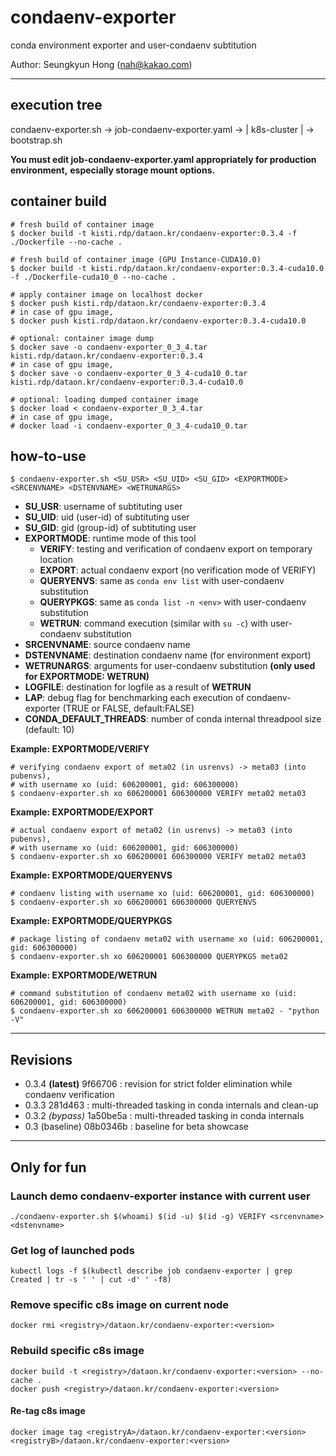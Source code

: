 # condaenv-exporter

conda environment exporter and user-condaenv subtitution

Author: Seungkyun Hong (<nah@kakao.com>)

---

## execution tree

condaenv-exporter.sh -> job-condaenv-exporter.yaml -> | k8s-cluster | -> bootstrap.sh

**You must edit job-condaenv-exporter.yaml appropriately for production environment,**
**especially storage mount options.**


## container build

```console
# fresh build of container image
$ docker build -t kisti.rdp/dataon.kr/condaenv-exporter:0.3.4 -f ./Dockerfile --no-cache .

# fresh build of container image (GPU Instance-CUDA10.0)
$ docker build -t kisti.rdp/dataon.kr/condaenv-exporter:0.3.4-cuda10.0 -f ./Dockerfile-cuda10_0 --no-cache .

# apply container image on localhost docker
$ docker push kisti.rdp/dataon.kr/condaenv-exporter:0.3.4
# in case of gpu image,
$ docker push kisti.rdp/dataon.kr/condaenv-exporter:0.3.4-cuda10.0

# optional: container image dump
$ docker save -o condaenv-exporter_0_3_4.tar kisti.rdp/dataon.kr/condaenv-exporter:0.3.4
# in case of gpu image,
$ docker save -o condaenv-exporter_0_3_4-cuda10_0.tar kisti.rdp/dataon.kr/condaenv-exporter:0.3.4-cuda10.0

# optional: loading dumped container image
$ docker load < condaenv-exporter_0_3_4.tar
# in case of gpu image,
# docker load -i condaenv-exporter_0_3_4-cuda10_0.tar
```

## how-to-use

```console
$ condaenv-exporter.sh <SU_USR> <SU_UID> <SU_GID> <EXPORTMODE> <SRCENVNAME> <DSTENVNAME> <WETRUNARGS>
```

* **SU_USR**: username of subtituting user
* **SU_UID**: uid (user-id) of subtituting user
* **SU_GID**: gid (group-id) of subtituting user
* **EXPORTMODE**: runtime mode of this tool
  * **VERIFY**: testing and verification of condaenv export on temporary location
  * **EXPORT**: actual condaenv export (no verification mode of VERIFY)
  * **QUERYENVS**: same as `conda env list` with user-condaenv substitution
  * **QUERYPKGS**: same as `conda list -n <env>` with user-condaenv substitution
  * **WETRUN**: command execution (similar with `su -c`) with user-condaenv substitution
* **SRCENVNAME**: source condaenv name
* **DSTENVNAME**: destination condaenv name (for environment export)
* **WETRUNARGS**: arguments for user-condaenv substitution **(only used for EXPORTMODE: WETRUN)**
* **LOGFILE**: destination for logfile as a result of **WETRUN**
* **LAP**: debug flag for benchmarking each execution of condaenv-exporter (TRUE or FALSE, default:FALSE)
* **CONDA_DEFAULT_THREADS**: number of conda internal threadpool size (default: 10)

**Example: EXPORTMODE/VERIFY**

```console
# verifying condaenv export of meta02 (in usrenvs) -> meta03 (into pubenvs),
# with username xo (uid: 606200001, gid: 606300000)
$ condaenv-exporter.sh xo 606200001 606300000 VERIFY meta02 meta03
```

**Example: EXPORTMODE/EXPORT**
```console
# actual condaenv export of meta02 (in usrenvs) -> meta03 (into pubenvs),
# with username xo (uid: 606200001, gid: 606300000)
$ condaenv-exporter.sh xo 606200001 606300000 VERIFY meta02 meta03
```

**Example: EXPORTMODE/QUERYENVS**
```console
# condaenv listing with username xo (uid: 606200001, gid: 606300000)
$ condaenv-exporter.sh xo 606200001 606300000 QUERYENVS
```

**Example: EXPORTMODE/QUERYPKGS**
```console
# package listing of condaenv meta02 with username xo (uid: 606200001, gid: 606300000)
$ condaenv-exporter.sh xo 606200001 606300000 QUERYPKGS meta02
```

**Example: EXPORTMODE/WETRUN**
```console
# command substitution of condaenv meta02 with username xo (uid: 606200001, gid: 606300000)
$ condaenv-exporter.sh xo 606200001 606300000 WETRUN meta02 - "python -V"
```

---
## Revisions
* 0.3.4 **(latest)** 9f66706 : revision for strict folder elimination while condaenv verification
* 0.3.3 281d463 : multi-threaded tasking in conda internals and clean-up
* 0.3.2 *(bypass)* 1a50be5a : multi-threaded tasking in conda internals
* 0.3 (baseline) 08b0346b : baseline for beta showcase
---
## Only for fun
###  Launch demo condaenv-exporter instance with current user
```console
./condaenv-exporter.sh $(whoami) $(id -u) $(id -g) VERIFY <srcenvname> <dstenvname>
```
### Get log of launched pods
```console
kubectl logs -f $(kubectl describe job condaenv-exporter | grep Created | tr -s ' ' | cut -d' ' -f8)
```
### Remove specific c8s image on current node
```console
docker rmi <registry>/dataon.kr/condaenv-exporter:<version>
```

### Rebuild specific c8s image
```console
docker build -t <registry>/dataon.kr/condaenv-exporter:<version> --no-cache .
docker push <registry>/dataon.kr/condaenv-exporter:<version>
```

#### Re-tag c8s image
```console
docker image tag <registryA>/dataon.kr/condaenv-exporter:<version> <registryB>/dataon.kr/condaenv-exporter:<version>
```
